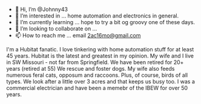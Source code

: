 - 👋 Hi, I’m @Johnny43
- 👀 I’m interested in ... home automation and electronics in general.
- 🌱 I’m currently learning ... hope to try a bit og groovy one of these days.
- 💞️ I’m looking to collaborate on ...
- 📫 How to reach me ... email 2ac16mo@gmail.com

<!---
Johnny43/Johnny43 is a ✨ special ✨ repository because its `README.md` (this file) appears on your GitHub profile.
You can click the Preview link to take a look at your changes.
--->
I'm a Hubitat fanatic.  I love tinkering with home automation stuff for at least 45 years.  Hubitat is the latest and greatest in my opinion.
My wife and I live in SW Missouri - not far from Springfield.  We have been retired for 20+ years (retired at 55)
We rescue and foster dogs.
My wife also feeds numerous feral cats, opposum and raccoons.  Plus, of course, birds of all types.  We look after a little over 3 acres and that keeps us busy too.
I was a commercial electrician and have been a memebr of the IBEW for over 50 years.
